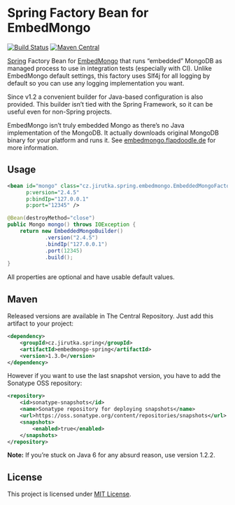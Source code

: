 Spring Factory Bean for EmbedMongo
==================================
[![Build Status](https://img.shields.io/travis/jirutka/embedmongo-spring/master.svg?style=flat)](https://travis-ci.org/jirutka/embedmongo-spring)
[![Maven Central](https://maven-badges.herokuapp.com/maven-central/cz.jirutka.spring/embedmongo-spring/badge.svg?style=flat)](https://maven-badges.herokuapp.com/maven-central/cz.jirutka.spring/embedmongo-spring)

[Spring](http://www.springsource.org/spring-framework) Factory Bean for [EmbedMongo](https://github.com/flapdoodle-oss/embedmongo.flapdoodle.de) that runs “embedded” MongoDB as managed process to use in integration tests (especially with CI). Unlike EmbedMongo default settings, this factory uses Slf4j for all logging by default so you can use any logging implementation you want.

Since v1.2 a convenient builder for Java-based configuration is also provided. This builder isn’t tied with the Spring Framework, so it can be useful even for non-Spring projects.

EmbedMongo isn’t truly embedded Mongo as there’s no Java implementation of the MongoDB. It actually downloads original MongoDB binary for your platform and runs it. See [embedmongo.flapdoodle.de](https://github.com/flapdoodle-oss/embedmongo.flapdoodle.de) for more information.


Usage
-----

```xml
<bean id="mongo" class="cz.jirutka.spring.embedmongo.EmbeddedMongoFactoryBean"
      p:version="2.4.5"
      p:bindIp="127.0.0.1"
      p:port="12345" />
```

```java
@Bean(destroyMethod="close")
public Mongo mongo() throws IOException {
    return new EmbeddedMongoBuilder()
            .version("2.4.5")
            .bindIp("127.0.0.1")
            .port(12345)
            .build();
}
```

All properties are optional and have usable default values.


Maven
-----

Released versions are available in The Central Repository. Just add this artifact to your project:

```xml
<dependency>
    <groupId>cz.jirutka.spring</groupId>
    <artifactId>embedmongo-spring</artifactId>
    <version>1.3.0</version>
</dependency>
```

However if you want to use the last snapshot version, you have to add the Sonatype OSS repository:

```xml
<repository>
    <id>sonatype-snapshots</id>
    <name>Sonatype repository for deploying snapshots</name>
    <url>https://oss.sonatype.org/content/repositories/snapshots</url>
    <snapshots>
        <enabled>true</enabled>
    </snapshots>
</repository>
```

**Note:** If you’re stuck on Java 6 for any absurd reason, use version 1.2.2.


License
-------

This project is licensed under [MIT License](http://opensource.org/licenses/MIT).
